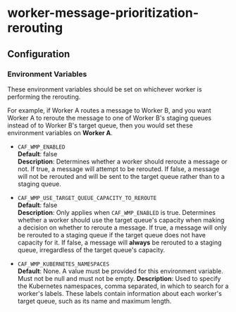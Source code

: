 # worker-message-prioritization-rerouting

## Configuration

### Environment Variables

These environment variables should be set on whichever worker is performing the rerouting.

For example, if Worker A routes a message to Worker B, and you want Worker A to reroute the message to one of Worker B's staging queues
instead of to Worker B's target queue, then you would set these environment variables on **Worker A**.

* `CAF_WMP_ENABLED`  
    **Default**: false  
    **Description**: Determines whether a worker should reroute a message or not. If true, a message will attempt to be rerouted.
    If false, a message will not be rerouted and will be sent to the target queue rather than to a staging queue.

* `CAF_WMP_USE_TARGET_QUEUE_CAPACITY_TO_REROUTE`  
    **Default**: false  
    **Description**: Only applies when `CAF_WMP_ENABLED` is true. Determines whether a worker should use the target queue's capacity when
    making a decision on whether to reroute a message. If true, a message will only be rerouted to a staging queue if the target queue
    does not have capacity for it. If false, a message will **always** be rerouted to a staging queue, irregardless of the target queue's
    capacity.

* `CAF_WMP_KUBERNETES_NAMESPACES`  
    **Default**: None. A value must be provided for this environment variable. Must not be null and must not be empty. 
    **Description**: Used to specify the Kubernetes namespaces, comma separated, in which to search for a worker's labels. These 
    labels contain information about each worker's target queue, such as its name and maximum length.
